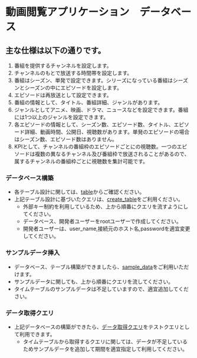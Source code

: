 # 動画閲覧アプリケーション　データベース

## 主な仕様は以下の通りです。
1. 番組を提供するチャンネルを設定します。
2. チャンネルのもとで放送する時間帯を設定します。
3. 番組はシーズン、単発で設定できます。シリーズになっている番組はシーズンとシーズンの中にエピソードを設定します。
4. エピソードは再放送として設定できます。
5. 番組の情報として、タイトル、番組詳細、ジャンルがあります。
6. ジャンルとしてアニメ、映画、ドラマ、ニュースなどを設定できます。番組には1つ以上のジャンルを設定できます。
7. 各エピソードの情報として、シーズン数、エピソード数、タイトル、エピソード詳細、動画時間、公開日、視聴数があります。単発のエピソードの場合はシーズン数、エピソード数はありません。
8. KPIとして、チャンネルの番組枠のエピソードごとにの視聴数。一つのエピソードは複数の異なるチャンネル及び番組枠で放送されることがあるので、属するチャンネルの番組枠ごとに視聴数を集計可能です。

### データベース構築
- 各テーブル設計に関しては、[table](/table.md)からご確認ください。
- 上記テーブル設計に基づいたクエリは、[create_table](/create_table.sql)をご利用ください。
  - 外部キー制約を利用しているため、上から順番にクエリを流すようにしてください。
  - データベース、開発者ユーザーをrootユーザーで作成してください。
  - 開発者ユーザーは、user_name,接続元のホスト名,passwordを適宜変更してください。

### サンプルデータ挿入
- データベース、テーブル構築ができましたら、[sample_data](sample_data.sql)をご利用いただけます。
- サンプルデータに関しても、上から順番にクエリを流してください。
- タイムテーブルのサンプルデータは不足していますので、適宜追加してください。

### データ取得クエリ
- 上記データベースの構築ができたら、[データ取得クエリ](select.sql)をテストクエリとして利用できます。
  - タイムテーブルから取得するクエリに関しては、データが不足しているためサンプルデータを追加して期間を適宜指定して利用してください。




